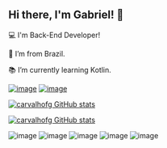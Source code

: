 ## Hi there, I'm Gabriel! 👋

:computer: I'm Back-End Developer!

:house_with_garden: I’m from Brazil.

:books: I’m currently learning Kotlin.

[![image](https://img.shields.io/badge/GitLab-330F63?style=for-the-badge&logo=gitlab&logoColor=white)](https://gitlab.com/carvalhofg)
[![image](https://img.shields.io/badge/LinkedIn-0077B5?style=for-the-badge&logo=linkedin&logoColor=white)](https://www.linkedin.com/in/gabriel-freitas-de-carvalho-8b7519183/)

[![carvalhofg GitHub stats](https://github-readme-stats.vercel.app/api?username=carvalhofg&show_icons=true&hide=contribs,prs&cache_seconds=86400&theme=dracula)](https://github.com/carvalhofg/github-readme-stats)

[![carvalhofg GitHub stats](https://github-readme-stats.vercel.app/api/top-langs/?username=carvalhofg&show_icons=true&hide=contribs,prs&cache_seconds=86400&theme=dracula)](https://github.com/carvalhofg/github-readme-stats)


![image](https://img.shields.io/badge/Java-ED8B00?style=for-the-badge&logo=java&logoColor=white)
![image](https://img.shields.io/badge/Kotlin-0095D5?&style=for-the-badge&logo=kotlin&logoColor=white)
![image](https://img.shields.io/badge/PostgreSQL-316192?style=for-the-badge&logo=postgresql&logoColor=white)
![image](https://img.shields.io/badge/Spring-6DB33F?style=for-the-badge&logo=spring&logoColor=white)
![image](https://img.shields.io/badge/Docker-2CA5E0?style=for-the-badge&logo=docker&logoColor=white)
